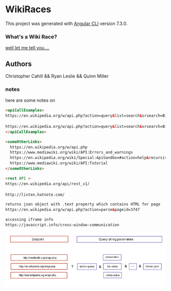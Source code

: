 # WikiRaces

This project was generated with [Angular CLI](https://github.com/angular/angular-cli) version 7.3.0.

### What's a Wiki Race?

[well let me tell you....](https://en.wikipedia.org/wiki/Wikipedia:Wikirace)


## Authors
Christopher Cahill &&
Ryan Leslie &&
Quinn Miller


### notes

here are some notes on

```html
<apiCallExamples>
https://en.wikipedia.org/w/api.php?action=query&list=search&srsearch=Bill%20Gates&format=json

https://en.wikipedia.org/w/api.php?action=query&list=search&srsearch=Bill%20Gates&format=jsonfm
</apiCallExamples>
```

```html
<someOtherLinks>
  https://en.wikipedia.org/w/api.php
  https://www.mediawiki.org/wiki/API:Errors_and_warnings
  https://en.wikipedia.org/wiki/Special:ApiSandbox#action=help&recursivesubmodules=1
  https://www.mediawiki.org/wiki/API:Tutorial
</someOtherLinks>

```
```html
<rest API >
https://en.wikipedia.org/api/rest_v1/

http://listen.hatnote.com/
```
```html
returns json object with .text property which contains HTML for page
https://en.wikipedia.org/w/api.php?action=parse&pageid=3747
```

```HTML
accessing iframe info
https://javascript.info/cross-window-communication

```


![alt text](./src/assets/800px-Request_format.svg.png "Logo Title Text 1")
